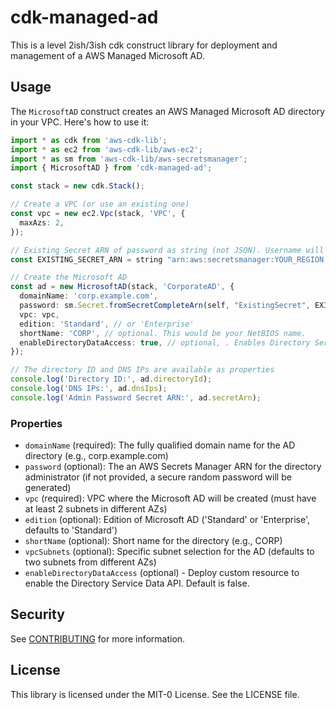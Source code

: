 # cdk-managed-ad

This is a level 2ish/3ish cdk construct library for deployment and management of a AWS Managed Microsoft AD.

## Usage

The `MicrosoftAD` construct creates an AWS Managed Microsoft AD directory in your VPC. Here's how to use it:

```typescript
import * as cdk from 'aws-cdk-lib';
import * as ec2 from 'aws-cdk-lib/aws-ec2';
import * as sm from 'aws-cdk-lib/aws-secretsmanager';
import { MicrosoftAD } from 'cdk-managed-ad';

const stack = new cdk.Stack();

// Create a VPC (or use an existing one)
const vpc = new ec2.Vpc(stack, 'VPC', {
  maxAzs: 2,
});

// Existing Secret ARN of password as string (not JSON). Username will be NETBIOS\admin
const EXISTING_SECRET_ARN = string "arn:aws:secretsmanager:YOUR_REGION:YOUR_ACCOUNT_ID:secret:YOUR_EXISTING_SECRET_ARN"

// Create the Microsoft AD
const ad = new MicrosoftAD(stack, 'CorporateAD', {
  domainName: 'corp.example.com',
  password: sm.Secret.fromSecretCompleteArn(self, "ExistingSecret", EXISTING_SECRET_ARN),
  vpc: vpc,
  edition: 'Standard', // or 'Enterprise'
  shortName: 'CORP', // optional. This would be your NetBIOS name.
  enableDirectoryDataAccess: true, // optional, . Enables Directory Service Data Access
});

// The directory ID and DNS IPs are available as properties
console.log('Directory ID:', ad.directoryId);
console.log('DNS IPs:', ad.dnsIps);
console.log('Admin Password Secret ARN:', ad.secretArn);
```

### Properties

- `domainName` (required): The fully qualified domain name for the AD directory (e.g., corp.example.com)
- `password` (optional): The an AWS Secrets Manager ARN for the directory administrator (if not provided, a secure random password will be generated)
- `vpc` (required): VPC where the Microsoft AD will be created (must have at least 2 subnets in different AZs)
- `edition` (optional): Edition of Microsoft AD ('Standard' or 'Enterprise', defaults to 'Standard')
- `shortName` (optional): Short name for the directory (e.g., CORP)
- `vpcSubnets` (optional): Specific subnet selection for the AD (defaults to two subnets from different AZs)
- `enableDirectoryDataAccess` (optional) - Deploy custom resource to enable the Directory Service Data API. Default is false.

## Security

See [CONTRIBUTING](CONTRIBUTING.md#security-issue-notifications) for more information.

## License

This library is licensed under the MIT-0 License. See the LICENSE file.

